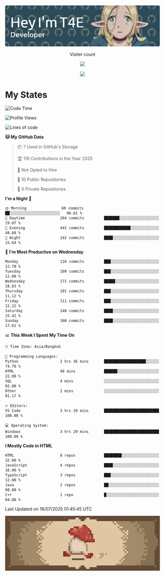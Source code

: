 
<p align="center">
  <img src="banner.png">
</p>

<p align="center">
  Visiter count
</p>
  
<p align="center">
  <img src="https://profile-counter.glitch.me/Danny2Forever/count.svg"/>
</p>

<p align="center">
  <a href="https://github.com/kittinan/spotify-github-profile">
    <img src="https://spotify-github-profile.kittinanx.com/api/view?uid=qgiw2ogctywitpjgfj8fu1nq5&cover_image=true&theme=novatorem&show_offline=false&background_color=121212&interchange=false&bar_color=53b14f&bar_color_cover=false" />
  </a>
</p>


# My States

<!--START_SECTION:waka-->
![Code Time](http://img.shields.io/badge/Code%20Time-84%20hrs%2017%20mins-blue)

![Profile Views](http://img.shields.io/badge/Profile%20Views-0-blue)

![Lines of code](https://img.shields.io/badge/From%20Hello%20World%20I%27ve%20Written-398.9%20thousand%20lines%20of%20code-blue)

**🐱 My GitHub Data** 

> 📦 ? Used in GitHub's Storage 
 > 
> 🏆 119 Contributions in the Year 2025
 > 
> 🚫 Not Opted to Hire
 > 
> 📜 10 Public Repositories 
 > 
> 🔑 0 Private Repositories 
 > 
**I'm a Night 🦉** 

```text
🌞 Morning                60 commits          ██░░░░░░░░░░░░░░░░░░░░░░░   06.61 % 
🌆 Daytime                264 commits         ███████░░░░░░░░░░░░░░░░░░   29.07 % 
🌃 Evening                442 commits         ████████████░░░░░░░░░░░░░   48.68 % 
🌙 Night                  142 commits         ████░░░░░░░░░░░░░░░░░░░░░   15.64 % 
```
📅 **I'm Most Productive on Wednesday** 

```text
Monday                   116 commits         ███░░░░░░░░░░░░░░░░░░░░░░   12.78 % 
Tuesday                  109 commits         ███░░░░░░░░░░░░░░░░░░░░░░   12.00 % 
Wednesday                171 commits         █████░░░░░░░░░░░░░░░░░░░░   18.83 % 
Thursday                 101 commits         ███░░░░░░░░░░░░░░░░░░░░░░   11.12 % 
Friday                   111 commits         ███░░░░░░░░░░░░░░░░░░░░░░   12.22 % 
Saturday                 140 commits         ████░░░░░░░░░░░░░░░░░░░░░   15.42 % 
Sunday                   160 commits         ████░░░░░░░░░░░░░░░░░░░░░   17.62 % 
```


📊 **This Week I Spent My Time On** 

```text
🕑︎ Time Zone: Asia/Bangkok

💬 Programming Languages: 
Python                   2 hrs 36 mins       ███████████████████░░░░░░   74.76 % 
HTML                     46 mins             ██████░░░░░░░░░░░░░░░░░░░   22.08 % 
SQL                      4 mins              ░░░░░░░░░░░░░░░░░░░░░░░░░   02.00 % 
Other                    2 mins              ░░░░░░░░░░░░░░░░░░░░░░░░░   01.17 % 

🔥 Editors: 
VS Code                  3 hrs 29 mins       █████████████████████████   100.00 % 

💻 Operating System: 
Windows                  3 hrs 29 mins       █████████████████████████   100.00 % 
```

**I Mostly Code in HTML** 

```text
HTML                     8 repos             ████████░░░░░░░░░░░░░░░░░   32.00 % 
JavaScript               4 repos             ████░░░░░░░░░░░░░░░░░░░░░   16.00 % 
TypeScript               3 repos             ███░░░░░░░░░░░░░░░░░░░░░░   12.00 % 
Java                     2 repos             ██░░░░░░░░░░░░░░░░░░░░░░░   08.00 % 
C++                      1 repo              █░░░░░░░░░░░░░░░░░░░░░░░░   04.00 % 
```




 Last Updated on 16/07/2025 01:45:45 UTC
<!--END_SECTION:waka-->

<p align="center"> 
  <img src="walking-mushroom.webp" width="945">
</p>

